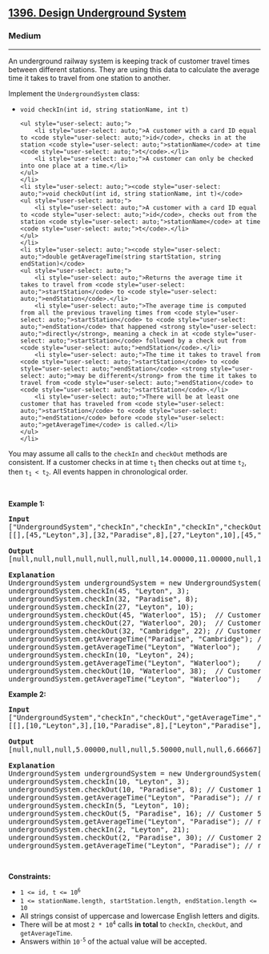 <h2><a href="https://leetcode.com/problems/design-underground-system/">1396. Design Underground System</a></h2><h3>Medium</h3><hr><div style="user-select: auto;"><p style="user-select: auto;">An underground railway system is keeping track of customer travel times between different stations. They are using this data to calculate the average time it takes to travel from one station to another.</p>

<p style="user-select: auto;">Implement the <code style="user-select: auto;">UndergroundSystem</code> class:</p>

<ul style="user-select: auto;">
	<li style="user-select: auto;"><code style="user-select: auto;">void checkIn(int id, string stationName, int t)</code>

	<ul style="user-select: auto;">
		<li style="user-select: auto;">A customer with a card ID equal to <code style="user-select: auto;">id</code>, checks in at the station <code style="user-select: auto;">stationName</code> at time <code style="user-select: auto;">t</code>.</li>
		<li style="user-select: auto;">A customer can only be checked into one place at a time.</li>
	</ul>
	</li>
	<li style="user-select: auto;"><code style="user-select: auto;">void checkOut(int id, string stationName, int t)</code>
	<ul style="user-select: auto;">
		<li style="user-select: auto;">A customer with a card ID equal to <code style="user-select: auto;">id</code>, checks out from the station <code style="user-select: auto;">stationName</code> at time <code style="user-select: auto;">t</code>.</li>
	</ul>
	</li>
	<li style="user-select: auto;"><code style="user-select: auto;">double getAverageTime(string startStation, string endStation)</code>
	<ul style="user-select: auto;">
		<li style="user-select: auto;">Returns the average time it takes to travel from <code style="user-select: auto;">startStation</code> to <code style="user-select: auto;">endStation</code>.</li>
		<li style="user-select: auto;">The average time is computed from all the previous traveling times from <code style="user-select: auto;">startStation</code> to <code style="user-select: auto;">endStation</code> that happened <strong style="user-select: auto;">directly</strong>, meaning a check in at <code style="user-select: auto;">startStation</code> followed by a check out from <code style="user-select: auto;">endStation</code>.</li>
		<li style="user-select: auto;">The time it takes to travel from <code style="user-select: auto;">startStation</code> to <code style="user-select: auto;">endStation</code> <strong style="user-select: auto;">may be different</strong> from the time it takes to travel from <code style="user-select: auto;">endStation</code> to <code style="user-select: auto;">startStation</code>.</li>
		<li style="user-select: auto;">There will be at least one customer that has traveled from <code style="user-select: auto;">startStation</code> to <code style="user-select: auto;">endStation</code> before <code style="user-select: auto;">getAverageTime</code> is called.</li>
	</ul>
	</li>
</ul>

<p style="user-select: auto;">You may assume all calls to the <code style="user-select: auto;">checkIn</code> and <code style="user-select: auto;">checkOut</code> methods are consistent. If a customer checks in at time <code style="user-select: auto;">t<sub style="user-select: auto;">1</sub></code> then checks out at time <code style="user-select: auto;">t<sub style="user-select: auto;">2</sub></code>, then <code style="user-select: auto;">t<sub style="user-select: auto;">1</sub> &lt; t<sub style="user-select: auto;">2</sub></code>. All events happen in chronological order.</p>

<p style="user-select: auto;">&nbsp;</p>
<p style="user-select: auto;"><strong style="user-select: auto;">Example 1:</strong></p>

<pre style="user-select: auto;"><strong style="user-select: auto;">Input</strong>
["UndergroundSystem","checkIn","checkIn","checkIn","checkOut","checkOut","checkOut","getAverageTime","getAverageTime","checkIn","getAverageTime","checkOut","getAverageTime"]
[[],[45,"Leyton",3],[32,"Paradise",8],[27,"Leyton",10],[45,"Waterloo",15],[27,"Waterloo",20],[32,"Cambridge",22],["Paradise","Cambridge"],["Leyton","Waterloo"],[10,"Leyton",24],["Leyton","Waterloo"],[10,"Waterloo",38],["Leyton","Waterloo"]]

<strong style="user-select: auto;">Output</strong>
[null,null,null,null,null,null,null,14.00000,11.00000,null,11.00000,null,12.00000]

<strong style="user-select: auto;">Explanation</strong>
UndergroundSystem undergroundSystem = new UndergroundSystem();
undergroundSystem.checkIn(45, "Leyton", 3);
undergroundSystem.checkIn(32, "Paradise", 8);
undergroundSystem.checkIn(27, "Leyton", 10);
undergroundSystem.checkOut(45, "Waterloo", 15);  // Customer 45 "Leyton" -&gt; "Waterloo" in 15-3 = 12
undergroundSystem.checkOut(27, "Waterloo", 20);  // Customer 27 "Leyton" -&gt; "Waterloo" in 20-10 = 10
undergroundSystem.checkOut(32, "Cambridge", 22); // Customer 32 "Paradise" -&gt; "Cambridge" in 22-8 = 14
undergroundSystem.getAverageTime("Paradise", "Cambridge"); // return 14.00000. One trip "Paradise" -&gt; "Cambridge", (14) / 1 = 14
undergroundSystem.getAverageTime("Leyton", "Waterloo");    // return 11.00000. Two trips "Leyton" -&gt; "Waterloo", (10 + 12) / 2 = 11
undergroundSystem.checkIn(10, "Leyton", 24);
undergroundSystem.getAverageTime("Leyton", "Waterloo");    // return 11.00000
undergroundSystem.checkOut(10, "Waterloo", 38);  // Customer 10 "Leyton" -&gt; "Waterloo" in 38-24 = 14
undergroundSystem.getAverageTime("Leyton", "Waterloo");    // return 12.00000. Three trips "Leyton" -&gt; "Waterloo", (10 + 12 + 14) / 3 = 12
</pre>

<p style="user-select: auto;"><strong style="user-select: auto;">Example 2:</strong></p>

<pre style="user-select: auto;"><strong style="user-select: auto;">Input</strong>
["UndergroundSystem","checkIn","checkOut","getAverageTime","checkIn","checkOut","getAverageTime","checkIn","checkOut","getAverageTime"]
[[],[10,"Leyton",3],[10,"Paradise",8],["Leyton","Paradise"],[5,"Leyton",10],[5,"Paradise",16],["Leyton","Paradise"],[2,"Leyton",21],[2,"Paradise",30],["Leyton","Paradise"]]

<strong style="user-select: auto;">Output</strong>
[null,null,null,5.00000,null,null,5.50000,null,null,6.66667]

<strong style="user-select: auto;">Explanation</strong>
UndergroundSystem undergroundSystem = new UndergroundSystem();
undergroundSystem.checkIn(10, "Leyton", 3);
undergroundSystem.checkOut(10, "Paradise", 8); // Customer 10 "Leyton" -&gt; "Paradise" in 8-3 = 5
undergroundSystem.getAverageTime("Leyton", "Paradise"); // return 5.00000, (5) / 1 = 5
undergroundSystem.checkIn(5, "Leyton", 10);
undergroundSystem.checkOut(5, "Paradise", 16); // Customer 5 "Leyton" -&gt; "Paradise" in 16-10 = 6
undergroundSystem.getAverageTime("Leyton", "Paradise"); // return 5.50000, (5 + 6) / 2 = 5.5
undergroundSystem.checkIn(2, "Leyton", 21);
undergroundSystem.checkOut(2, "Paradise", 30); // Customer 2 "Leyton" -&gt; "Paradise" in 30-21 = 9
undergroundSystem.getAverageTime("Leyton", "Paradise"); // return 6.66667, (5 + 6 + 9) / 3 = 6.66667
</pre>

<p style="user-select: auto;">&nbsp;</p>
<p style="user-select: auto;"><strong style="user-select: auto;">Constraints:</strong></p>

<ul style="user-select: auto;">
	<li style="user-select: auto;"><code style="user-select: auto;">1 &lt;= id, t &lt;= 10<sup style="user-select: auto;">6</sup></code></li>
	<li style="user-select: auto;"><code style="user-select: auto;">1 &lt;= stationName.length, startStation.length, endStation.length &lt;= 10</code></li>
	<li style="user-select: auto;">All strings consist of uppercase and lowercase English letters and digits.</li>
	<li style="user-select: auto;">There will be at most <code style="user-select: auto;">2 * 10<sup style="user-select: auto;">4</sup></code> calls <strong style="user-select: auto;">in total</strong> to <code style="user-select: auto;">checkIn</code>, <code style="user-select: auto;">checkOut</code>, and <code style="user-select: auto;">getAverageTime</code>.</li>
	<li style="user-select: auto;">Answers within <code style="user-select: auto;">10<sup style="user-select: auto;">-5</sup></code> of the actual value will be accepted.</li>
</ul>
</div>